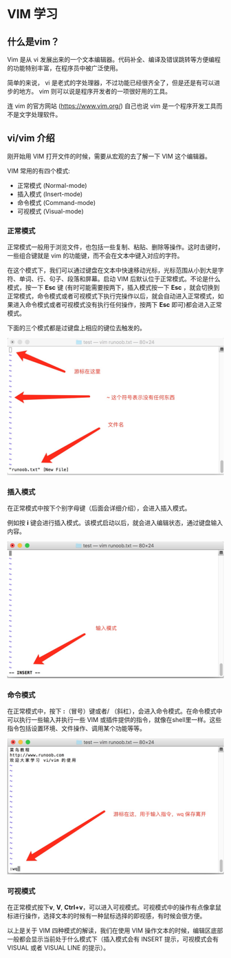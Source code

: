 # VIM 学习

## 什么是vim？

Vim 是从 vi 发展出来的一个文本编辑器。代码补全、编译及错误跳转等方便编程的功能特别丰富，在程序员中被广泛使用。

简单的来说， vi 是老式的字处理器，不过功能已经很齐全了，但是还是有可以进步的地方。 vim 则可以说是程序开发者的一项很好用的工具。

连 vim 的官方网站 (https://www.vim.org/) 自己也说 vim 是一个程序开发工具而不是文字处理软件。  

## vi/vim 介绍

刚开始用 VIM 打开文件的时候，需要从宏观的去了解一下 VIM 这个编辑器。

VIM 常用的有四个模式:

- 正常模式 (Normal-mode)
- 插入模式 (Insert-mode)
- 命令模式 (Command-mode)
- 可视模式 (Visual-mode)  

### 正常模式

正常模式一般用于浏览文件，也包括一些复制、粘贴、删除等操作。这时击键时，一些组合键就是 vim 的功能键，而不会在文本中键入对应的字符。

在这个模式下，我们可以通过键盘在文本中快速移动光标，光标范围从小到大是字符、单词、行、句子、段落和屏幕。启动 VIM 后默认位于正常模式。不论是什么模式，按一下 **Esc** 键 (有时可能需要按两下，插入模式按一下 **Esc** ，就会切换到正常模式，命令模式或者可视模式下执行完操作以后，就会自动进入正常模式，如果进入命令模式或者可视模式没有执行任何操作，按两下 **Esc** 即可)都会进入正常模式。

下面的三个模式都是过键盘上相应的键位去触发的。  

![Normal](./Picture/Normal.jpg "Normal")

### 插入模式

在正常模式中按下个别字母键（后面会详细介绍），会进入插入模式。

例如按 **i** 键会进行插入模式。该模式启动以后，就会进入编辑状态，通过键盘输入内容。

![Insert](./Picture/Insert.jpg "Insert")

### 命令模式

在正常模式中，按下 **\:**（冒号）键或者/ （斜杠），会进入命令模式。在命令模式中可以执行一些输入并执行一些 VIM 或插件提供的指令，就像在shell里一样。这些指令包括设置环境、文件操作、调用某个功能等等。  

![Command](./Picture/Command.jpg "Command")

### 可视模式

在正常模式按下**v**, **V**, **Ctrl+v**，可以进入可视模式。可视模式中的操作有点像拿鼠标进行操作，选择文本的时候有一种鼠标选择的即视感，有时候会很方便。

以上是关于 VIM 四种模式的解读，我们在使用 VIM 操作文本的时候，编辑区底部一般都会显示当前处于什么模式下（插入模式会有 INSERT 提示，可视模式会有 VISUAL 或者 VISUAL LINE 的提示）。  

